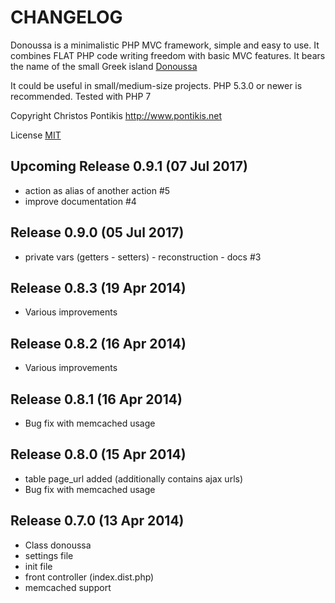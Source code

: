 CHANGELOG
========

Donoussa is a minimalistic PHP MVC framework, simple and easy to use. It combines FLAT PHP code writing freedom with basic MVC features. It bears the name of the small Greek island [Donoussa](http://en.wikipedia.org/wiki/Donoussa)

It could be useful in small/medium-size projects. PHP 5.3.0 or newer is recommended. Tested with PHP 7

Copyright Christos Pontikis http://www.pontikis.net

License [MIT](https://github.com/pontikis/donoussa/blob/master/MIT_LICENSE)


Upcoming Release 0.9.1 (07 Jul 2017)
---------------------------

* action as alias of another action #5
* improve documentation #4

Release 0.9.0 (05 Jul 2017)
---------------------------

* private vars (getters - setters) - reconstruction - docs #3

Release 0.8.3 (19 Apr 2014)
---------------------------
* Various improvements

Release 0.8.2 (16 Apr 2014)
---------------------------
* Various improvements

Release 0.8.1 (16 Apr 2014)
---------------------------
* Bug fix with memcached usage

Release 0.8.0 (15 Apr 2014)
---------------------------
* table page_url added (additionally contains ajax urls)
* Bug fix with memcached usage

Release 0.7.0 (13 Apr 2014)
---------------------------
* Class donoussa
* settings file
* init file
* front controller (index.dist.php)
* memcached support